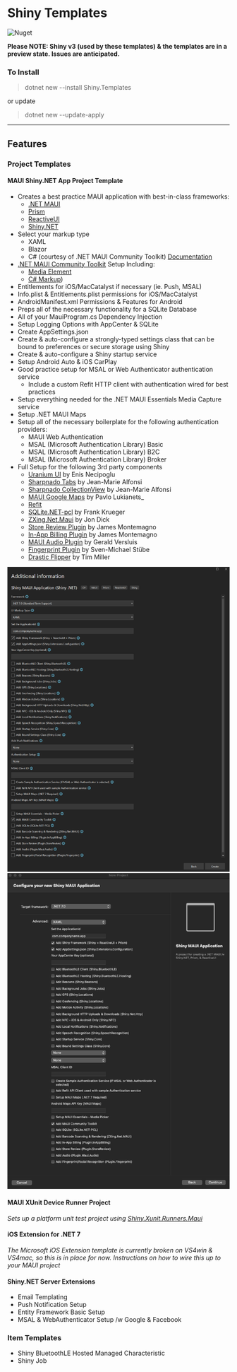 # Shiny Templates

![Nuget](https://img.shields.io/nuget/v/shiny.templates?style=for-the-badge)

**Please NOTE: Shiny v3 (used by these templates) & the templates are in a preview state.  Issues are anticipated.**

### To Install
> dotnet new --install Shiny.Templates

or update

> dotnet new --update-apply

---

## Features

### Project Templates

#### MAUI Shiny.NET App Project Template

* Creates a best practice MAUI application with best-in-class frameworks:
    * [.NET MAUI](https://learn.microsoft.com/en-us/dotnet/maui/what-is-maui)
	* [Prism](https://prismlibrary.com/)
	* [ReactiveUI](https://reactiveui.net/)
	* [Shiny.NET](https://shinylib.net)
* Select your markup type
	* XAML
	* Blazor
	* C# (courtesy of .NET MAUI Community Toolkit) [Documentation](https://learn.microsoft.com/en-us/dotnet/communitytoolkit/maui/markup/markup)
* [.NET MAUI Community Toolkit](https://learn.microsoft.com/en-us/dotnet/communitytoolkit/maui/) Setup Including:
	* [Media Element](https://learn.microsoft.com/en-us/dotnet/communitytoolkit/maui/)
	* [C# Markup](https://learn.microsoft.com/en-us/dotnet/communitytoolkit/maui/markup/markup))
* Entitlements for iOS/MacCatalyst if necessary (ie. Push, MSAL)
* Info.plist & Entitlements.plist permissions for iOS/MacCatalyst
* AndroidManifest.xml Permissions & Features for Android
* Preps all of the necessary functionality for a SQLite Database	
* All of your MauiProgram.cs Dependency Injection
* Setup Logging Options with AppCenter & SQLite
* Create AppSettings.json
* Create & auto-configure a strongly-typed settings class that can be bound to preferences or secure storage using Shiny
* Create & auto-configure a Shiny startup service
* Setup Android Auto & iOS CarPlay
* Good practice setup for MSAL or Web Authenticator authentication service
	* Include a custom Refit HTTP client with authentication wired for best practices
* Setup everything needed for the .NET MAUI Essentials Media Capture service
* Setup .NET MAUI Maps
* Setup all of the necessary boilerplate for the following authentication providers:
	* MAUI Web Authentication
	* MSAL (Microsoft Authentication Library) Basic
	* MSAL (Microsoft Authentication Library) B2C
	* MSAL (Microsoft Authentication Library) Broker
* Full Setup for the following 3rd party components
	* [Uranium UI](https://github.com/enisn/UraniumUI) by Enis Necipoglu	
	* [Sharpnado Tabs](https://github.com/roubachof/Sharpnado.Tabs) by Jean-Marie Alfonsi
	* [Sharpnado CollectionView](https://github.com/roubachof/Sharpnado.CollectionView) by Jean-Marie Alfonsi
	* [MAUI Google Maps](https://github.com/themronion/Maui.GoogleMaps/tree/maui) by Pavlo Lukianets_
	* [Refit](https://github.com/reactiveui/refit)
	* [SQLite.NET-pcl](https://github.com/praeclarum/sqlite-net) by Frank Krueger
	* [ZXing.Net.Maui](https://github.com/Redth/ZXing.Net.Maui) by Jon Dick
	* [Store Review Plugin](https://github.com/jamesmontemagno/StoreReviewPlugin) by James Montemagno
	* [In-App Billing Plugin](https://github.com/jamesmontemagno/InAppBillingPlugin) by James Montemagno
	* [MAUI Audio Plugin](https://github.com/jfversluis/Plugin.Maui.Audio) by Gerald Versluis
	* [Fingerprint Plugin](https://github.com/smstuebe/xamarin-fingerprint) by Sven-Michael Stübe
	* [Drastic Flipper](https://github.com/drasticactions/Drastic.Flipper) by Tim Miller


<img src="vs4win.png" />
<img src="vs4mac.png" />

#### MAUI XUnit Device Runner Project

_Sets up a platform unit test project using [Shiny.Xunit.Runners.Maui](https://github.com/shinyorg/xunit-maui)_

#### iOS Extension for .NET 7
	
_The Microsoft iOS Extension template is currently broken on VS4win & VS4mac, so this is in place for now. Instructions on how to wire this up to your MAUI project_

#### Shiny.NET Server Extensions

* Email Templating
* Push Notification Setup
* Entity Framework Basic Setup
* MSAL & WebAuthenticator Setup /w Google & Facebook


### Item Templates
* Shiny BluetoothLE Hosted Managed Characteristic
* Shiny Job

